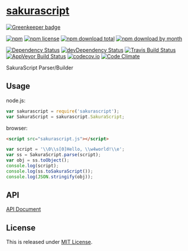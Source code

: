 # [sakurascript](http://github.com/Ikagaka/sakurascript)

[![Greenkeeper badge](https://badges.greenkeeper.io/Ikagaka/sakurascript.svg)](https://greenkeeper.io/)

[![npm](https://img.shields.io/npm/v/sakurascript.svg)](https://www.npmjs.com/package/sakurascript)
[![npm license](https://img.shields.io/npm/l/sakurascript.svg)](https://www.npmjs.com/package/sakurascript)
[![npm download total](https://img.shields.io/npm/dt/sakurascript.svg)](https://www.npmjs.com/package/sakurascript)
[![npm download by month](https://img.shields.io/npm/dm/sakurascript.svg)](https://www.npmjs.com/package/sakurascript)

[![Dependency Status](https://david-dm.org/Ikagaka/sakurascript.svg)](https://david-dm.org/Ikagaka/sakurascript)
[![devDependency Status](https://david-dm.org/Ikagaka/sakurascript/dev-status.svg)](https://david-dm.org/Ikagaka/sakurascript#info=devDependencies)
[![Travis Build Status](https://travis-ci.org/Ikagaka/sakurascript.svg)](https://travis-ci.org/Ikagaka/sakurascript)
[![AppVeyor Build Status](https://ci.appveyor.com/api/projects/status/github/Ikagaka/sakurascript?svg=true)](https://ci.appveyor.com/project/Narazaka/sakurascript)
[![codecov.io](https://codecov.io/github/Ikagaka/sakurascript/coverage.svg?branch=master)](https://codecov.io/github/Ikagaka/sakurascript?branch=master)
[![Code Climate](https://codeclimate.com/github/Ikagaka/sakurascript/badges/gpa.svg)](https://codeclimate.com/github/Ikagaka/sakurascript)

SakuraScript Parser/Builder

## Usage

node.js:
```javascript
var sakurascript = require('sakurascript');
var SakuraScript = sakurascript.SakuraScript;
```

browser:
```html
<script src="sakurascript.js"></script>
```

```javascript
var script = '\\0\\s[0]Hello, \\w4world!\\e';
var ss = SakuraScript.parse(script);
var obj = ss.toObject();
console.log(script);
console.log(ss.toSakuraScript());
console.log(JSON.stringify(obj));
```

## API

[API Document](https://ikagaka.github.io/sakurascript/index.html)

## License

This is released under [MIT License](http://narazaka.net/license/MIT?2016).
